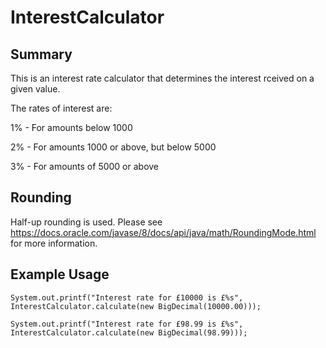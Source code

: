 # InterestCalculator

## Summary

This is an interest rate calculator that determines the interest rceived on a given value.

The rates of interest are:

1% - For amounts below 1000

2% - For amounts 1000 or above, but below 5000

3% - For amounts of 5000 or above

## Rounding

Half-up rounding is used. Please see https://docs.oracle.com/javase/8/docs/api/java/math/RoundingMode.html for more information.

## Example Usage

`System.out.printf("Interest rate for £10000 is £%s", InterestCalculator.calculate(new BigDecimal(10000.00)));`

`System.out.printf("Interest rate for £98.99 is £%s", InterestCalculator.calculate(new BigDecimal(98.99)));`
